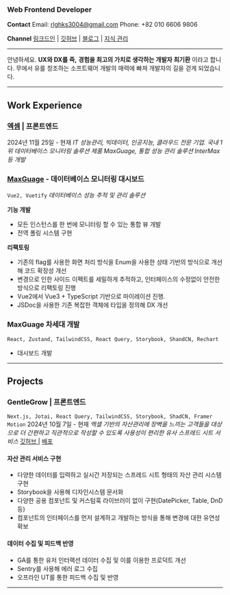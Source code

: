 ### Web Frontend Developer
**Contact**
Email: [rlghks3004@gmail.com](mailto:rlghks3004@gmail.com)
Phone: +82 010 6606 9806

**Channel**
[링크드인](https://www.linkedin.com/in/%EA%B8%B0%ED%99%98-%EC%B5%9C-312530303/) | [깃허브](https://github.com/gihwan-dev) | [블로그](https://velog.io/@koreanthuglife/posts) | [지식 관리](https://publish.obsidian.md/gihwan-dev)

---

안녕하세요. **UX와 DX를 즉,** **경험을 최고의 가치로 생각하는 개발자 최기환** 이라고 합니다. 무에서 유를 창조하는 소프트웨어 개발의 매력에 빠져 개발자의 길을 걷게 되었습니다.

---

## Work Experience
### [엑셈](https://www.ex-em.com/) | 프론트엔드
2024년 11월 25일 - 현재
*IT 성능관리, 빅데이터, 인공지능, 클라우드 전문 기업. 국내 1위 데이터베이스 모니터링 솔루션 제품 MaxGuage, 통합 성능 관리 솔루션 InterMax 등 개발*
### [MaxGuage](https://www.ex-em.com/product/maxgauge) - 데이터베이스 모니터링 대시보드
`Vue2, Vuetify`
*데이터베이스 성능 추적 및 관리 솔루션*

**기능 개발**
- 모든 인스턴스를 한 번에 모니터링 할 수 있는 통합 뷰 개발
- 전역 폴링 시스템 구현

**리팩토링**
- 기존의 flag를 사용한 화면 처리 방식을 Enum을 사용한 상태 기반의 방식으로 개선해 코드 확장성 개선
- 변경으로 인한 사이드 이펙트를 세밀하게 추적하고, 인터페이스의 수정없이 안전한 방식으로 리팩토링 진행
- Vue2에서 Vue3 + TypeScript 기반으로 마이레이션 진행.
- JSDoc을 사용한 기존 복잡한 객체에 타입을 정의해 DX 개선
### MaxGuage 차세대 개발
`React, Zustand, TailwindCSS, React Query, Storybook, ShandCN, Rechart`

- 대시보드 개발

---

## Projects
### GentleGrow | 프론트엔드
`Next.js, Jotai, React Query, TailwindCSS, Storybook, ShadCN, Framer Motion`
2024년 10월 7일 - 현재
*엑셀 기반의 자산관리에 장벽을 느끼는 고객들을 대상으로 더 간편하고 직관적으로 작성할 수 있도록 사용성이 편리한 유사 스프레드 시트 서비스*
[깃허브 |](https://github.com/gentleGrow/frontend) [배포](https://frontend-iota-brown-53.vercel.app/)
#### 자산 관리 서비스 구현
- 다양한 데이터를 입력하고 실시간 저장되는 스프레드 시트 형태의 자산 관리 시스템 구현
- Storybook을 사용해 디자인시스템 문서화
- 다양한 공용 컴포넌트 및 커스텀훅 라이브러이 없이 구현(DatePicker, Table, DnD 등)
- 컴포넌트의 인터페이스를 먼저 설계하고 개발하는 방식을 통해 변경에 대한 유연성 확보
#### 데이터 수집 및 피드백 반영
- GA를 통한 유저 인터랙션 데이터 수집 및 이를 이용한 프로덕트 개선
- Sentry를 사용해 에러 로그 수집
- 오프라인 UT를 통한 피드백 수집 및 반영

---